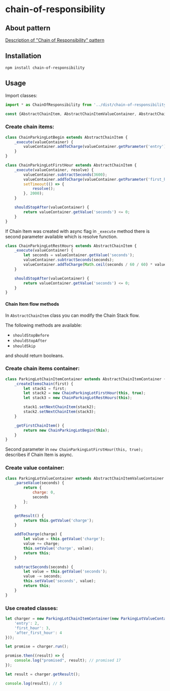# chain-of-responsibility

## About pattern
[Description of "Chain of Responsibility" pattern](https://www.joezimjs.com/javascript/javascript-design-patterns-chain-of-responsibility/)

## Installation
```
npm install chain-of-responsibility 
```

## Usage

Import classes:

```typescript
import * as ChainOfResponsibility from '../dist/chain-of-responsibility.js'

const {AbstractChainItem, AbstractChainItemValueContainer, AbstractChainItemContainer} = ChainOfResponsibility;
```

### Create chain items:

```javascript
class ChainParkingLotBegin extends AbstractChainItem {
    _execute(valueContainer) {
        valueContainer.addToCharge(valueContainer.getParameter('entry'));
    }
}
```

```javascript
class ChainParkingLotFirstHour extends AbstractChainItem {
    _execute(valueContainer, resolve) {
        valueContainer.subtractSeconds(3600);
        valueContainer.addToCharge(valueContainer.getParameter('first_hour'));
        setTimeout(() => {
            resolve();
        }, 2000);
    }

    shouldStopAfter(valueContainer) {
        return valueContainer.getValue('seconds') <= 0;
    }
}
```

If Chain Item was created with async flag in ```_execute``` method there is second parameter available which is 
resolve function.

```javascript
class ChainParkingLotRestHours extends AbstractChainItem {
    _execute(valueContainer) {
        let seconds = valueContainer.getValue('seconds');
        valueContainer.subtractSeconds(seconds);
        valueContainer.addToCharge(Math.ceil(seconds / 60 / 60) * valueContainer.getParameter('after_first_hour'));
    }

    shouldStopAfter(valueContainer) {
        return valueContainer.getValue('seconds') <= 0;
    }
}
```

#### Chain Item flow methods

In ```AbstractChainItem``` class you can modify the Chain Stack flow.

The following methods are available:

* ```shouldStopBefore```
* ```shouldStopAfter```
* ```shouldSkip```

and should return booleans.

### Create chain items container:

```javascript
class ParkingLotChainItemContainer extends AbstractChainItemContainer {
    _createItemsChain(first) {
        let stack1 = first;
        let stack2 = new ChainParkingLotFirstHour(this, true);
        let stack3 = new ChainParkingLotRestHours(this);

        stack1.setNextChainItem(stack2);
        stack2.setNextChainItem(stack3);
    }

    _getFirstChainItem() {
        return new ChainParkingLotBegin(this);
    }
}
```

Second parameter in ```new ChainParkingLotFirstHour(this, true);``` describes if Chain Item is async.

### Create value container:

```javascript
class ParkingLotValueContainer extends AbstractChainItemValueContainer {
    _parseValue(seconds) {
        return {
            charge: 0,
            seconds
        };
    }

    getResult() {
        return this.getValue('charge');
    }

    addToCharge(charge) {
        let value = this.getValue('charge');
        value += charge;
        this.setValue('charge', value);
        return this;
    }

    subtractSeconds(seconds) {
        let value = this.getValue('seconds');
        value -= seconds;
        this.setValue('seconds', value);
        return this;
    }
}
```

### Use created classes:

```javascript
let charger = new ParkingLotChainItemContainer(new ParkingLotValueContainer(12060, {
    'entry': 2,
    'first_hour': 3,
    'after_first_hour': 4
}));

let promise = charger.run();

promise.then((result) => {
    console.log("promised", result); // promised 17
});

let result = charger.getResult();

console.log(result); // 5
```
